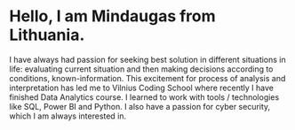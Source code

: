 # Hello, I am Mindaugas from Lithuania.
I have always had passion for seeking best
solution in different situations in life: evaluating
current situation and then making decisions
according to conditions, known-information.
This excitement for process of analysis and
interpretation has led me to Vilnius Coding School
where recently I have finished Data Analytics
course.
I learned to work with tools / technologies like SQL,
Power BI and Python.
I also have a passion for cyber security, which I am always interested in.
